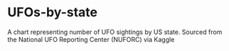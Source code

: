 # UFOs-by-state
A chart representing number of UFO sightings by US state. Sourced from the National UFO Reporting Center (NUFORC) via Kaggle
